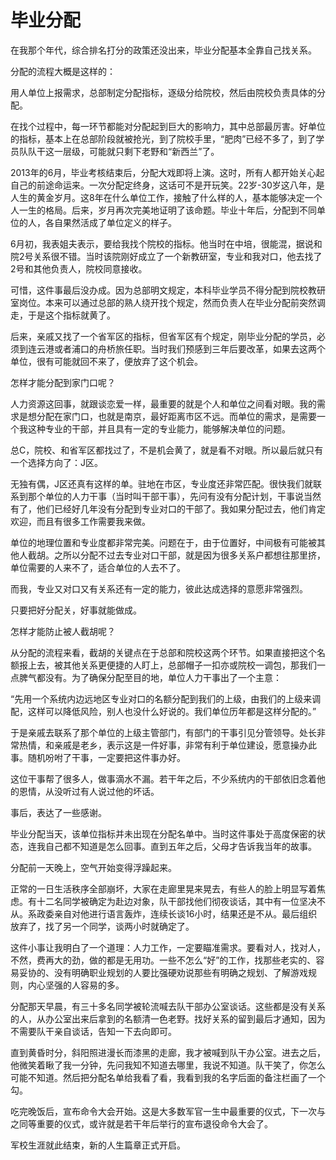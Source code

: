 # 毕业分配

在我那个年代，综合排名打分的政策还没出来，毕业分配基本全靠自己找关系。

分配的流程大概是这样的：

用人单位上报需求，总部制定分配指标，逐级分给院校，然后由院校负责具体的分配。

在找个过程中，每一环节都能对分配起到巨大的影响力，其中总部最厉害。好单位的指标，基本上在总部阶段就被抢光，到了院校手里，“肥肉”已经不多了，到了学员队队干这一层级，可能就只剩下老野和“新西兰”了。

2013年的6月，毕业考核结束后，分配大戏即将上演。这时，所有人都开始关心起自己的前途命运来。一次分配定终身，这话可不是开玩笑。22岁-30岁这八年，是人生的黄金岁月。这8年在什么单位工作，接触了什么样的人，基本能够决定一个人一生的格局。后来，岁月再次完美地证明了该命题。毕业十年后，分配到不同单位的人，各自果然活成了单位定义的样子。

6月初，我表姐夫表示，要给我找个院校的指标。他当时在中培，很能混，据说和院2号关系很不错。当时该院刚好成立了一个新教研室，专业和我对口，他去找了2号和其他负责人，院校同意接收。

可惜，这件事最后没办成。因为总部明文规定，本科毕业学员不得分配到院校教研室岗位。本来可以通过总部的熟人绕开找个规定，然而负责人在毕业分配前突然调走，于是这个指标就黄了。

后来，亲戚又找了一个省军区的指标，但省军区有个规定，刚毕业分配的学员，必须到连云港或者浦口的舟桥旅任职。当时我们预感到三年后要改革，如果去这两个单位，很有可能就回不来了，便放弃了这个机会。

怎样才能分配到家门口呢？

人力资源这回事，就跟谈恋爱一样，最重要的就是个人和单位之间看对眼。我的需求是想分配在家门口，也就是南京，最好距离市区不远。而单位的需求，是需要一个我这种专业的干部，并且具有一定的专业能力，能够解决单位的问题。

总C，院校、和省军区都找过了，不是机会黄了，就是看不对眼。所以最后就只有一个选择方向了：J区。

无独有偶，J区还真有这样的单。驻地在市区，专业度还非常匹配。很快我们就联系到那个单位的人力干事（当时叫干部干事），先问有没有分配计划，干事说当然有了，他们已经好几年没有分配到专业对口的干部了。我如果分配过去，他们肯定欢迎，而且有很多工作需要我来做。

单位的地理位置和专业度都非常完美。问题在于，由于位置好，中间极有可能被其他人截胡。之所以分配不过去专业对口干部，就是因为很多关系户都想往那里挤，单位需要的人来不了，适合单位的人去不了。

而我，专业又对口又有关系还有一定的能力，彼此达成选择的意愿非常强烈。

只要把好分配关，好事就能做成。

怎样才能防止被人截胡呢？

从分配的流程来看，截胡的关键点在于总部和院校这两个环节。如果直接把这个名额报上去，被其他关系更便捷的人盯上，总部帽子一扣亦或院校一调包，那我们一点脾气都没有。为了确保分配至目的地，单位人力干事出了一个主意：

“先用一个系统内边远地区专业对口的名额分配到我们的上级，由我们的上级来调配，这样可以降低风险，别人也没什么好说的。我们单位历年都是这样分配的。”

于是亲戚去联系了那个单位的上级主管部门，有部门的干事引见分管领导。处长非常热情，和亲戚是老乡，表示这是一件好事，非常有利于单位建设，愿意操办此事。随机吩咐了干事，一定要把这件事办好。

这位干事帮了很多人，做事滴水不漏。若干年之后，不少系统内的干部依旧念着他的恩情，从没听过有人说过他的坏话。

事后，表达了一些感谢。

毕业分配当天，该单位指标并未出现在分配名单中。当时这件事处于高度保密的状态，连我自己都不知道是怎么回事。直到五年之后，父母才告诉我当年的故事。

分配前一天晚上，空气开始变得浮躁起来。

正常的一日生活秩序全部崩坏，大家在走廊里晃来晃去，有些人的脸上明显写着焦虑。有十二名同学被确定为赴边对象，队干部找他们彻夜谈话，其中有一位坚决不从。系政委亲自对他进行语言轰炸，连续长谈16小时，结果还是不从。最后组织放弃了，找了另一个同学，谈两小时就确定了。

这件小事让我明白了一个道理：人力工作，一定要瞄准需求。要看对人，找对人，不然，费再大的劲，做的都是无用功。一些不怎么“好”的工作，找那些老实的、容易妥协的、没有明确职业规划的人要比强硬劝说那些有明确之规划、了解游戏规则，内心坚强的人容易的多。

分配那天早晨，有三十多名同学被轮流喊去队干部办公室谈话。这些都是没有关系的人，从办公室出来后拿到的名额清一色老野。找好关系的留到最后才通知，因为不需要队干亲自谈话，告知一下去向即可。

直到黄昏时分，斜阳照进漫长而漆黑的走廊，我才被喊到队干办公室。进去之后，他微笑着瞅了我一分钟，先问我知不知道去哪里，我说不知道。队干笑了，你怎么可能不知道。然后把分配名单给我看了看，我看到我的名字后面的备注栏画了一个勾。

吃完晚饭后，宣布命令大会开始。这是大多数军官一生中最重要的仪式，下一次与之同等重要的仪式，或许就是若干年后举行的宣布退役命令大会了。

军校生涯就此结束，新的人生篇章正式开启。